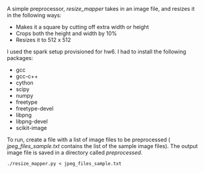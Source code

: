 A simple preprocessor, *resize_mapper* takes in an image file, and resizes it in the following ways:

- Makes it a square by cutting off extra width or height
- Crops both the height and width by 10% 
- Resizes it to 512 x 512

I used the spark setup provisioned for hw6. I had to install the following packages:
- gcc
- gcc-c++
- cython
- scipy
- numpy
- freetype
- freetype-devel
- libpng
- libpng-devel
- scikit-image

To run, create a file with a list of image files to be preprocessed ( *jpeg_files_sample.txt* contains the list of the sample image files). The output image file is saved in a directory called *preprocessed*.

`./resize_mapper.py < jpeg_files_sample.txt`
